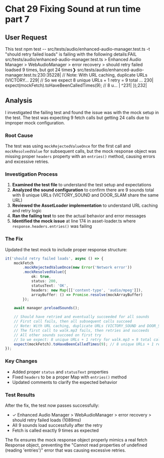 # Chat 29 Fixing Sound at run time part 7

## User Request
This test npm test -- src/tests/audio/enhanced-audio-manager.test.ts -t "should retry failed loads" is failing with the following details:FAIL  src/tests/audio/enhanced-audio-manager.test.ts > Enhanced Audio Manager > WebAudioManager > error recovery > should retry failed loadsed 9 times, but got 24 times❯ src/tests/audio/enhanced-audio-manager.test.ts:230:35228|                 // Note: With URL caching, duplicate URLs (VICTORY…    229|                 // So we expect 8 unique URLs + 1 retry = 9 total …    230|                 expect(mockFetch).toHaveBeenCalledTimes(9); // 8 u…       |                                   ^231|             });232|

## Analysis

I investigated the failing test and found the issue was with the mock setup in the test. The test was expecting 9 fetch calls but getting 24 calls due to improper mock configuration.

### Root Cause
The test was using `mockRejectedValueOnce` for the first call and `mockResolvedValue` for subsequent calls, but the mock response object was missing proper `headers` property with an `entries()` method, causing errors and excessive retries.

### Investigation Process

1. **Examined the test file** to understand the test setup and expectations
2. **Analyzed the sound configuration** to confirm there are 9 sounds total with 8 unique URLs (VICTORY_SOUND and DOOR_SLAM share the same URL)
3. **Reviewed the AssetLoader implementation** to understand URL caching and retry logic
4. **Ran the failing test** to see the actual behavior and error messages
5. **Identified the mock issue** at line 174 in asset-loader.ts where `response.headers.entries()` was failing

### The Fix

Updated the test mock to include proper response structure:

```typescript
it('should retry failed loads', async () => {
    mockFetch
        .mockRejectedValueOnce(new Error('Network error'))
        .mockResolvedValue({
            ok: true,
            status: 200,
            statusText: 'OK',
            headers: new Map([['content-type', 'audio/mpeg']]),
            arrayBuffer: () => Promise.resolve(mockArrayBuffer)
        });

    await manager.preloadSounds();

    // Should have retried and eventually succeeded for all sounds
    // First call fails, then all subsequent calls succeed
    // Note: With URL caching, duplicate URLs (VICTORY_SOUND and DOOR_SLAM) share requests
    // The first call to walk.mp3 fails, then retries and succeeds
    // All other sounds succeed on first try
    // So we expect: 8 unique URLs + 1 retry for walk.mp3 = 9 total calls
    expect(mockFetch).toHaveBeenCalledTimes(9); // 8 unique URLs + 1 retry
});
```

### Key Changes
- Added proper `status` and `statusText` properties
- Fixed `headers` to be a proper Map with `entries()` method
- Updated comments to clarify the expected behavior

### Test Results
After the fix, the test now passes successfully:
- ✓ Enhanced Audio Manager > WebAudioManager > error recovery > should retry failed loads (1089ms)
- All 9 sounds load successfully after the retry
- Fetch is called exactly 9 times as expected

The fix ensures the mock response object properly mimics a real fetch Response object, preventing the "Cannot read properties of undefined (reading 'entries')" error that was causing excessive retries.